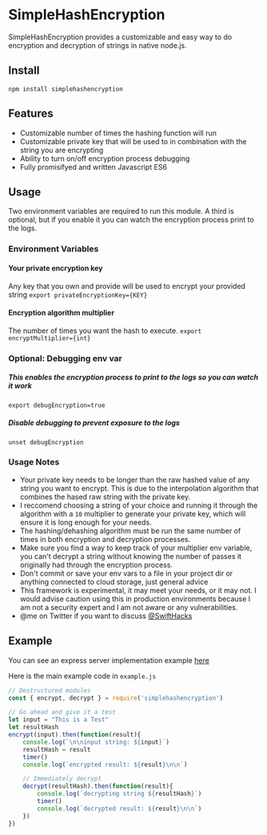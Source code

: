 # SimpleHashEncryption
SimpleHashEncryption provides a customizable and easy way to do encryption and decryption of strings in native node.js.

## Install
`npm install simplehashencryption`

## Features
- Customizable number of times the hashing function will run
- Customizable private key that will be used to in combination with the string you are encrypting
- Ability to turn on/off encryption process debugging
- Fully promisifyed and written Javascript ES6

## Usage
Two environment variables are required to run this module. A third is optional, but if you enable it you can watch the encryption process print to the logs.

### Environment Variables
#### Your private encryption key
Any key that you own and provide will be used to encrypt your provided string 
`export privateEncryptionKey={KEY}`


#### Encryption algorithm multiplier
The number of times you want the hash to execute. 
`export encryptMultiplier={int}`


### Optional: Debugging env var
##### This enables the encryption process to print to the logs so you can watch it work
`export debugEncryption=true`

##### Disable debugging to prevent exposure to the logs
`unset debugEncryption`

### Usage Notes
- Your private key needs to be longer than the raw hashed value of any string you want to encrypt. This is due to the interpolation algorithm that combines the hased raw string with the private key.
- I reccomend choosing a string of your choice and running it through the algorithm with a `10` multiplier to generate your private key, which will ensure it is long enough for your needs.
- The hashing/dehashing algorithm must be run the same number of times in both encryption and decryption processes.
- Make sure you find a way to keep track of your multiplier env variable, you can't decrypt a string without knowing the number of passes it originally had through the encryption process.
- Don't commit or save your env vars to a file in your project dir or anything connected to cloud storage, just general advice
- This framework is experimental, it may meet your needs, or it may not. I would advise caution using this in production environments because I am not a security expert and I am not aware or any vulnerabilities.
- @me on Twitter if you want to discuss [@SwiftHacks](https://twitter.com/swifthacks_)


## Example

You can see an express server implementation example [here](https://github.com/DanBurkhardt/SimpleHashEncryptionTestServer)

Here is the main example code in `example.js`

````javascript
// Destructured modules
const { encrypt, decrypt } = require('simplehashencryption')

// Go ahead and give it a test
let input = "This is a Test"
let resultHash
encrypt(input).then(function(result){
    console.log(`\n\ninput string: ${input}`)
    resultHash = result
    timer()
    console.log(`encrypted result: ${result}\n\n`)

    // Immediately decrypt
    decrypt(resultHash).then(function(result){
        console.log(`decrypting string ${resultHash}`)
        timer()
        console.log(`decrypted result: ${result}\n\n`)
    })
})
````

